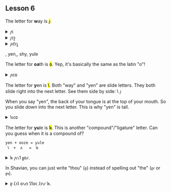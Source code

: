 ## Lesson 6

  
The letter for **w**ay is <mark>𐑢</mark>.

<details>
    <summary>𐑢𐑱</summary>
    <p>way</p>
</details>
<details>
    <summary>𐑢𐑲𐑟</summary>
    <p>wise</p>
</details>
<details>
    <summary>𐑢𐑦𐑒𐑩𐑛</summary>
    <p>wicked</p>
</details>


, yen,, shy, yule

The letter for **oa**th is <mark>𐑴</mark>. Yep, it's basically the same as the latin "o"!

<details>
    <summary>𐑢𐑦𐑤𐑴</summary>
    <p>willow</p>
</details>

The letter for **y**en is <mark>𐑘</mark>. Both "way" and "yen" are slide letters. They both slide right into the next letter. See them side by side: 𐑘 𐑢

When you say "yen", the back of your tongue is at the top of your mouth. So you slide *down* into the next letter. This is why "yen" is tall.

<details>
    <summary>𐑘𐑧𐑤𐑴</summary>
    <p>yellow</p>
</details>

The letter for **yu**le is <mark>𐑿</mark>. This is another "compound"/"ligature" letter. Can you guess when it is a compound of?

```
yen + ooze = yule
 𐑘  +  𐑵   =  𐑿
```

<details>
    <summary>𐑿 𐑢𐑧𐑯𐑑 𐑣𐑴𐑥.</summary>
    <p>You went home.</p>
</details>

In Shavian, you can just write "thou" (`𐑞`) instead of spelling out "the" (`𐑞𐑩` or `𐑞𐑰`). 

<details>
    <summary>𐑞 𐑖𐑪𐑐 𐑴𐑯𐑼 𐑕𐑑𐑴𐑤 𐑓𐑮𐑪𐑥 𐑿.</summary>
    <p>The shop owner stole from you.</p>
</details>

